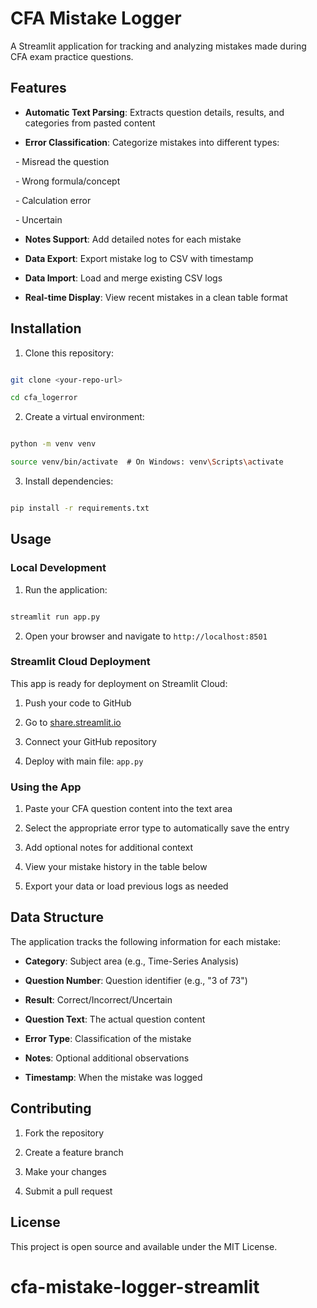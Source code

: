 # CFA Mistake Logger



A Streamlit application for tracking and analyzing mistakes made during CFA exam practice questions.



## Features



- **Automatic Text Parsing**: Extracts question details, results, and categories from pasted content

- **Error Classification**: Categorize mistakes into different types:

  - Misread the question

  - Wrong formula/concept

  - Calculation error  

  - Uncertain

- **Notes Support**: Add detailed notes for each mistake

- **Data Export**: Export mistake log to CSV with timestamp

- **Data Import**: Load and merge existing CSV logs

- **Real-time Display**: View recent mistakes in a clean table format



## Installation



1. Clone this repository:

```bash

git clone <your-repo-url>

cd cfa_logerror

```



2. Create a virtual environment:

```bash

python -m venv venv

source venv/bin/activate  # On Windows: venv\Scripts\activate

```



3. Install dependencies:

```bash

pip install -r requirements.txt

```



## Usage



### Local Development



1. Run the application:

```bash

streamlit run app.py

```



2. Open your browser and navigate to `http://localhost:8501`



### Streamlit Cloud Deployment



This app is ready for deployment on Streamlit Cloud:



1. Push your code to GitHub

2. Go to [share.streamlit.io](https://share.streamlit.io)

3. Connect your GitHub repository

4. Deploy with main file: `app.py`



### Using the App



1. Paste your CFA question content into the text area

2. Select the appropriate error type to automatically save the entry

3. Add optional notes for additional context

4. View your mistake history in the table below

5. Export your data or load previous logs as needed



## Data Structure



The application tracks the following information for each mistake:



- **Category**: Subject area (e.g., Time-Series Analysis)

- **Question Number**: Question identifier (e.g., "3 of 73")

- **Result**: Correct/Incorrect/Uncertain

- **Question Text**: The actual question content

- **Error Type**: Classification of the mistake

- **Notes**: Optional additional observations

- **Timestamp**: When the mistake was logged



## Contributing



1. Fork the repository

2. Create a feature branch

3. Make your changes

4. Submit a pull request



## License



This project is open source and available under the MIT License.

# cfa-mistake-logger-streamlit